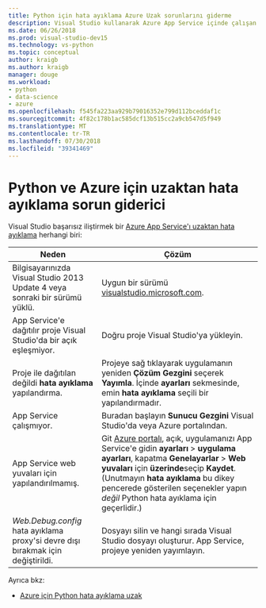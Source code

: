 ```yaml
---
title: Python için hata ayıklama Azure Uzak sorunlarını giderme
description: Visual Studio kullanarak Azure App Service içinde çalışan bir Python uygulama hatalarını ayıklamak çalışırken sorunlarını gidermek nasıl.
ms.date: 06/26/2018
ms.prod: visual-studio-dev15
ms.technology: vs-python
ms.topic: conceptual
author: kraigb
ms.author: kraigb
manager: douge
ms.workload:
- python
- data-science
- azure
ms.openlocfilehash: f545fa223aa929b79016352e799d112bceddaf1c
ms.sourcegitcommit: 4f82c178b1ac585dcf13b515cc2a9cb547d5f949
ms.translationtype: MT
ms.contentlocale: tr-TR
ms.lasthandoff: 07/30/2018
ms.locfileid: "39341469"
---
```

# <a name="remote-debugging-troubleshooter-for-python-and-azure"></a>Python ve Azure için uzaktan hata ayıklama sorun giderici

Visual Studio başarısız iliştirmek bir [Azure App Service'ı uzaktan hata ayıklama](debugging-remote-python-code-on-azure.md) herhangi biri:

| Neden | Çözüm |
| --- | --- |
| Bilgisayarınızda Visual Studio 2013 Update 4 veya sonraki bir sürümü yüklü. | Uygun bir sürümü [visualstudio.microsoft.com](https://visualstudio.microsoft.com/downloads/?utm_medium=microsoft&utm_source=docs.microsoft.com&utm_campaign=button+cta&utm_content=download+vs2017). |
| App Service'e dağıtılır proje Visual Studio'da bir açık eşleşmiyor. | Doğru proje Visual Studio'ya yükleyin. |
| Proje ile dağıtılan değildi **hata ayıklama** yapılandırma. | Projeye sağ tıklayarak uygulamanın yeniden **Çözüm Gezgini** seçerek **Yayımla**. İçinde **ayarları** sekmesinde, emin **hata ayıklama** seçili bir yapılandırmadır. |
| App Service çalışmıyor. | Buradan başlayın **Sunucu Gezgini** Visual Studio'da veya Azure portalından. |
| App Service web yuvaları için yapılandırılmamış. | Git [Azure portalı](https://portal.azure.com), açık, uygulamanızı App Service'e gidin **ayarları** > **uygulama ayarları**, kapatma **Genelayarlar**  >  **Web yuvaları** için **üzerinde**seçip **Kaydet**. (Unutmayın **hata ayıklama** bu dikey pencerede gösterilen seçenekler yapın *değil* Python hata ayıklama için geçerlidir.) |
| *Web.Debug.config* hata ayıklama proxy'si devre dışı bırakmak için değiştirildi. | Dosyayı silin ve hangi sırada Visual Studio dosyayı oluşturur. App Service, projeye yeniden yayımlayın. |

Ayrıca bkz:

- [Azure için Python hata ayıklama uzak](debugging-remote-python-code-on-azure.md)
